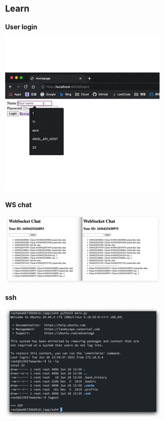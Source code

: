 # Learn

## User login

![user](readme-assets/user.gif)

## WS chat

![ws-chat](readme-assets/ws-chat.png)

## ssh

![ssh](readme-assets/ssh.png)
